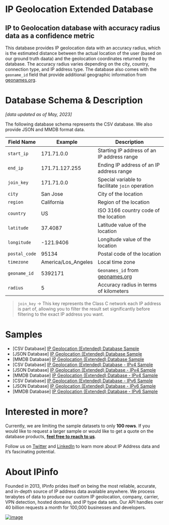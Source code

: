# IP Geolocation Extended Database

## IP to Geolocation database with accuracy radius data as a confidence metric

This database provides IP geolocation data with an accuracy radius, which is the estimated distance between the actual location of the user (based on our ground truth daata) and the geolocation coordinates returned by the database. The accuracy radius varies depending on the city, country, connection type, and IP address type. The database also comes with the `geoname_id` field that provide additional geographic information from [geonames.org](https://www.geonames.org/).

# Database Schema & Description

*[data updated as of May, 2023]*

The following database schema represents the CSV database. We also provide JSON and MMDB format data.

| Field Name    | Example             | Description                                                  |
|---------------|---------------------|--------------------------------------------------------------|
| `start_ip`    | 171.71.0.0          | Starting IP address of an IP address range                   |
| `end_ip`      | 171.71.127.255      | Ending IP address of an IP address range                     |
| `join_key`    | 171.71.0.0          | Special variable to facilitate `join` operation              |
| `city`        | San Jose            | City of the location                                         |
| `region`      | California          | Region of the location                                       |
| `country`     | US                  | ISO 3166 country code of the location                        |
| `latitude`    | 37.4087             | Latitude value of the location                               |
| `longitude`   | -121.9406           | Longitude value of the location                              |
| `postal_code` | 95134               | Postal code of the location                                  |
| `timezone`    | America/Los_Angeles | Local time zone                                              |
| `geoname_id`  | 5392171             | `Geonames_id` from [geonames.org](https://www.geonames.org/) |
| `radius`      | 5                   | Accuracy radius in terms of kilometers                       |


> `join_key` → This key represents the Class C network each IP address is part of, allowing you to filter the result set significantly before filtering to the exact IP address you want.

# Samples

- [CSV Database] [IP Geolocation (Extended) Database Sample](/IP%20Geolocation%20Extended/ip_geolocation_extended_sample.csv)
- [JSON Database] [IP Geolocation (Extended) Database Sample](/IP%20Geolocation%20Extended/ip_geolocation_extended_sample.json)
- [MMDB Database] [IP Geolocation (Extended) Database Sample](/IP%20Geolocation%20Extended/ip_geolocation_extended_sample.mmdb)
- [CSV Database] [IP Geolocation (Extended) Database - IPv4 Sample](/IP%20Geolocation%20Extended/ip_geolocation_extended_ipv4_sample.csv)
- [JSON Database] [IP Geolocation (Extended) Database - IPv4 Sample](/IP%20Geolocation%20Extended/ip_geolocation_extended_ipv4_sample.json)
- [MMDB Database] [IP Geolocation (Extended) Database - IPv4 Sample](/IP%20Geolocation%20Extended/ip_geolocation_extended_ipv4_sample.mmdb)
- [CSV Database] [IP Geolocation (Extended) Database - IPv6 Sample](/IP%20Geolocation%20Extended/ip_geolocation_extended_ipv6_sample.csv)
- [JSON Database] [IP Geolocation (Extended) Database - IPv6 Sample](/IP%20Geolocation%20Extended/ip_geolocation_extended_ipv6_sample.json)
- [MMDB Database] [IP Geolocation (Extended) Database - IPv6 Sample](/IP%20Geolocation%20Extended/ip_geolocation_extended_ipv6_sample.mmdb)


# Interested in more?

Currently, we are limiting the sample datasets to only **100 rows**. If you would like to request a larger sample or would like to get a quote on the database products, **[feel free to reach to us](https://ipinfo.io/products/ip-database-download#request_form)**.

Follow us on [Twitter](https://twitter.com/ipinfo) and [LinkedIn](https://www.linkedin.com/company/ipinfo/) to learn more about IP Address data and it’s fascinating potential.

# About IPinfo

Founded in 2013, IPinfo prides itself on being the most reliable, accurate, and in-depth source of IP address data available anywhere. We process terabytes of data to produce our custom IP geolocation, company, carrier, VPN detection, hosted domains, and IP type data sets. Our API handles over 40 billion requests a month for 100,000 businesses and developers.

[![image](https://avatars3.githubusercontent.com/u/15721521?s=128&u=7bb7dde5c4991335fb234e68a30971944abc6bf3&v=4)](https://ipinfo.io/)